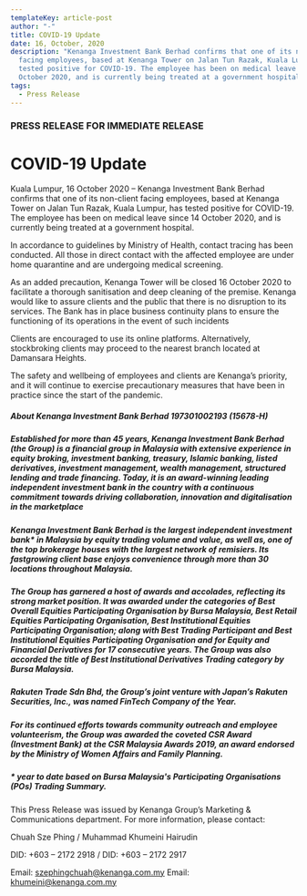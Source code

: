 ```yaml
---
templateKey: article-post
author: "-"
title: COVID-19 Update
date: 16, October, 2020
description: "Kenanga Investment Bank Berhad confirms that one of its non-client
  facing employees, based at Kenanga Tower on Jalan Tun Razak, Kuala Lumpur, has
  tested positive for COVID-19. The employee has been on medical leave since 14
  October 2020, and is currently being treated at a government hospital. "
tags:
  - Press Release
---
```

### PRESS RELEASE FOR IMMEDIATE RELEASE

# COVID-19 Update

Kuala Lumpur, 16 October 2020 – Kenanga Investment Bank Berhad confirms that one of its non-client facing employees, based at Kenanga Tower on Jalan Tun Razak, Kuala Lumpur, has tested positive for COVID-19. The employee has been on medical leave since 14 October 2020, and is currently being treated at a government hospital.

In accordance to guidelines by Ministry of Health, contact tracing has been conducted. All those in direct contact with the affected employee are under home quarantine and are undergoing medical screening.

As an added precaution, Kenanga Tower will be closed 16 October 2020 to facilitate a thorough sanitisation and deep cleaning of the premise. Kenanga would like to assure clients and the public that there is no disruption to its services. The Bank has in place business continuity plans to ensure the functioning of its operations in the event of such incidents

Clients are encouraged to use its online platforms. Alternatively, stockbroking clients may proceed to the nearest branch located at Damansara Heights.

The safety and wellbeing of employees and clients are Kenanga’s priority, and it will continue to exercise precautionary measures that have been in practice since the start of the pandemic.

##### About Kenanga Investment Bank Berhad 197301002193 (15678-H)

##### Established for more than 45 years, Kenanga Investment Bank Berhad (the Group) is a financial group in Malaysia with extensive experience in equity broking, investment banking, treasury, Islamic banking, listed derivatives, investment management, wealth management, structured lending and trade financing. Today, it is an award-winning leading independent investment bank in the country with a continuous commitment towards driving collaboration, innovation and digitalisation in the marketplace

##### Kenanga Investment Bank Berhad is the largest independent investment bank* in Malaysia by equity trading volume and value, as well as, one of the top brokerage houses with the largest network of remisiers. Its fastgrowing client base enjoys convenience through more than 30 locations throughout Malaysia.

##### The Group has garnered a host of awards and accolades, reflecting its strong market position. It was awarded under the categories of Best Overall Equities Participating Organisation by Bursa Malaysia, Best Retail Equities Participating Organisation, Best Institutional Equities Participating Organisation; along with Best Trading Participant and Best Institutional Equities Participating Organisation and for Equity and Financial Derivatives for 17 consecutive years. The Group was also accorded the title of Best Institutional Derivatives Trading category by Bursa Malaysia.

##### Rakuten Trade Sdn Bhd, the Group’s joint venture with Japan’s Rakuten Securities, Inc., was named FinTech Company of the Year.

##### For its continued efforts towards community outreach and employee volunteerism, the Group was awarded the coveted CSR Award (Investment Bank) at the CSR Malaysia Awards 2019, an award endorsed by the Ministry of Women Affairs and Family Planning.

##### \* year to date based on Bursa Malaysia's Participating Organisations (POs) Trading Summary.

This Press Release was issued by Kenanga Group’s Marketing & Communications department. For more information, please contact:

Chuah Sze Phing / Muhammad Khumeini Hairudin

DID: +603 – 2172 2918 / DID: +603 – 2172 2917

Email: szephingchuah@kenanga.com.my Email: khumeini@kenanga.com.my